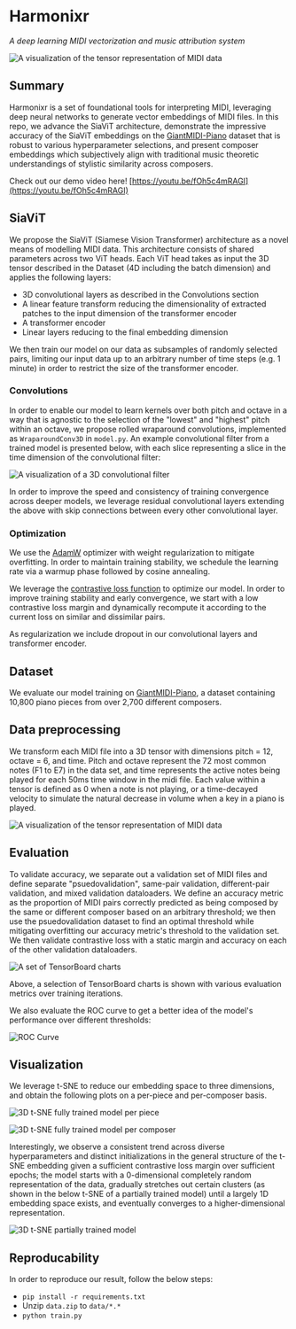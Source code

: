 # Harmonixr
*A deep learning MIDI vectorization and music attribution system*

![A visualization of the tensor representation of MIDI data](assets/tensor_representation_viz.gif)

## Summary

Harmonixr is a set of foundational tools for interpreting MIDI, leveraging deep neural networks to generate vector embeddings of MIDI files. In this repo, we advance the SiaViT architecture, demonstrate the impressive accuracy of the SiaViT embeddings on the [GiantMIDI-Piano](https://github.com/bytedance/GiantMIDI-Piano) dataset that is robust to various hyperparameter selections, and present composer embeddings which subjectively align with traditional music theoretic understandings of stylistic similarity across composers. 

Check out our demo video here! [https://youtu.be/fOh5c4mRAGI](https://youtu.be/fOh5c4mRAGI)

## SiaViT

We propose the SiaViT (Siamese Vision Transformer) architecture as a novel means of modelling MIDI data. This architecture consists of shared parameters across two ViT heads. Each ViT head takes as input the 3D tensor described in the Dataset (4D including the batch dimension) and applies the following layers:

 - 3D convolutional layers as described in the Convolutions section
 - A linear feature transform reducing the dimensionality of extracted patches to the input dimension of the transformer encoder
 - A transformer encoder
 - Linear layers reducing to the final embedding dimension

We then train our model on our data as subsamples of randomly selected pairs, limiting our input data up to an arbitrary number of time steps (e.g. 1 minute) in order to restrict the size of the transformer encoder.

### Convolutions

In order to enable our model to learn kernels over both pitch and octave in a way that is agnostic to the selection of the "lowest" and "highest" pitch within an octave, we propose rolled wraparound convolutions, implemented as `WraparoundConv3D` in `model.py`.  An example convolutional filter from a trained model is presented below, with each slice representing a slice in the time dimension of the convolutional filter:

![A visualization of a 3D convolutional filter](assets/conv_viz.png)

In order to improve the speed and consistency of training convergence across deeper models, we leverage residual convolutional layers extending the above with skip connections between every other convolutional layer.

### Optimization

We use the [AdamW](https://arxiv.org/abs/1711.05101) optimizer with weight regularization to mitigate overfitting. In order to maintain training stability, we schedule the learning rate via a warmup phase followed by cosine annealing.

We leverage the [contrastive loss function](https://ieeexplore.ieee.org/abstract/document/1640964) to optimize our model. In order to improve training stability and early convergence, we start with a low contrastive loss margin and dynamically recompute it according to the current loss on similar and dissimilar pairs.

As regularization we include dropout in our convolutional layers and transformer encoder.

## Dataset

We evaluate our model training on [GiantMIDI-Piano](https://github.com/bytedance/GiantMIDI-Piano), a dataset containing 10,800 piano pieces from over 2,700 different composers. 

<!-- We chose this dataset is due to its quality; the midi files capture notes with extremely high precision in timing and a level of detail in the velocities of notes not present in any previous piano dataset. -->

## Data preprocessing

We transform each MIDI file into a 3D tensor with dimensions pitch = 12, octave = 6, and time. Pitch and octave represent the 72 most common notes (F1 to E7) in the data set, and time represents the active notes being played for each 50ms time window in the midi file. Each value within a tensor is defined as 0 when a note is not playing, or a time-decayed velocity to simulate the natural decrease in volume when a key in a piano is played.

![A visualization of the tensor representation of MIDI data](assets/tensor_representation_viz.gif)

## Evaluation

To validate accuracy, we separate out a validation set of MIDI files and define separate "psuedovalidation", same-pair validation, different-pair validation, and mixed validation dataloaders. We define an accuracy metric as the proportion of MIDI pairs correctly predicted as being composed by the same or different composer based on an arbitrary threshold; we then use the psuedovalidation dataset to find an optimal threshold while mitigating overfitting our accuracy metric's threshold to the validation set. We then validate contrastive loss with a static margin and accuracy on each of the other validation dataloaders.

![A set of TensorBoard charts](assets/tensorboard_small_example.png)

Above, a selection of TensorBoard charts is shown with various evaluation metrics over training iterations.

We also evaluate the ROC curve to get a better idea of the model's performance over different thresholds:

![ROC Curve](assets/roc_curve.png)

## Visualization

We leverage t-SNE to reduce our embedding space to three dimensions, and obtain the following plots on a per-piece and per-composer basis.

![3D t-SNE fully trained model per piece](assets/tsne_piece_alt.png)

![3D t-SNE fully trained model per composer](assets/tsne_composers_alt.png)

Interestingly, we observe a consistent trend across diverse hyperparameters and distinct initializations in the general structure of the t-SNE embedding given a sufficient contrastive loss margin over sufficient epochs; the model starts with a 0-dimensional completely random representation of the data, gradually stretches out certain clusters (as shown in the below t-SNE of a partially trained model) until a largely 1D embedding space exists, and eventually converges to a higher-dimensional representation.

![3D t-SNE partially trained model](assets/tsne_piece_alt_less_trained.png)

## Reproducability

In order to reproduce our result, follow the below steps:

 - `pip install -r requirements.txt`
 - Unzip `data.zip` to `data/*.*`
 - `python train.py`
